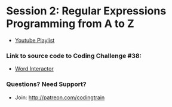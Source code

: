 # Session 2: Regular Expressions<br />Programming from A to Z
* [Youtube Playlist](https://www.youtube.com/watch?v=7DG3kCDx53c&index=1&list=PLRqwX-V7Uu6YEypLuls7iidwHMdCM6o2w)


### Link to source code to Coding Challenge #38: 
* [Word Interactor](https://github.com/CodingTrain/website/tree/main/CodingChallenges/CC_038_word_interactor/P5)

### Questions? Need Support?
* Join: http://patreon.com/codingtrain
